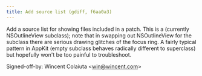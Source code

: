 ```yaml
---
title: Add source list (gdiff, f6aa0a3)
---
```


Add a source list for showing files included in a patch. This is a (currently NSOutlineView subclass); note that in swapping out NSOutlineView for the subclass there are serious drawing glitches of the focus ring. A fairly typical pattern in AppKit (empty subclass behaves radically different to superclass) but hopefully won't be too painful to troubleshoot.

Signed-off-by: Wincent Colaiuta &lt;win@wincent.com&gt;
